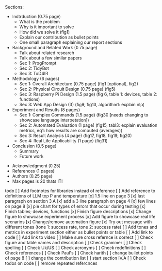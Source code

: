 Sections:
- Indtrduction (0.75 page)
    - What is the problem 
    - Why is it important to solve
    - How did we solve it (fig1)
    - Explain our contribution as bullet points
    - One small paragraph explaining our report sections 
- Background and Related Work (0.75 page)
    - Talk about related research 
    - Talk about a few similar papers
    - Sec 1: ProgPrompt
    - Sec 2: TidyBot
    - Sec 3: ToD4IR
- Methodology (6 pages)
    - Sec 1: Overall Architecture (0.75 page) (fig1 [optional], fig2)
    - Sec 2: Physical Circuit Design (0.75 page) (fig5)
    - Sec 3: Raspberry Pi Design (1.5 page) (fig 6, table 1: devices, table 2: functions)
    - Sec 3: Web App Design (3) (fig9, fig13, algorithm1: explain nlp)
    <!-- - Sec 4: NLP  -->
- Experiment and Results (8 pages)
    - Sec 1: Complex Commands (1.5 page) (fig30 [needs changing to showcase language interpetation])
    - Sec 2: Automated Evaluation (1 page) (fig15, tabl3: explain evaluation metrics, eq1: how results are computed (averages))
    - Sec 3: Result Analysis (4 page) (fig17, fig18, fig19, fig20)
    - Sec 4: Real Life Applicability (1 page) (fig31)
- Conclusion (0.5 page)
    - Summary
    - Future work 
<!-- - Appendix (0.5 page) -->
- Acknowledgment (0.25)
- References (1 pages)
- Authors (0.25 page)
- Max pages is 20 thats IT!

todo
[ ] Add footnotes for libraries instead of reference 
[ ] Add reference to definitions of LLM top P and temperature 
[x] 1.5 line on page 3
[x] last paragraph on section 3.A
[x] add a 3 line paragraph on page 4
[x] few lines on page 8
[x] pie chart for types of errors that occur during testing
[x] Finish tables; devices, functions
[x] Finish figure descriptions
[x] Change figure to showcase experiment process
[x] Add figure to showcase real life scenarios
[x] Change/remove automation figure
[x] Try out message with different tones (tone 1: success rate, tone 2: success rate)
[ ] Add tones and metrics in experiment section either as bullet points or table
[ ] Add link to code
[ ] Add link to video 
[ ] Make sure cross refernce is correct 
[ ] Check figure and table names and description 
[ ] Check grammer 
[ ] Check spelling 
[ ] Check Uk/US 
[ ] Check acronyms 
[ ] Check redefinitions
[ ] Check references 
[ ] Check Paul's
[ ] Check harith
[ ] change bullet points of page 8 
[ ] change the contribution list 
[ ] start section IV.A
[ ] Check todos on code
[ ] remove repeated refercnces 
